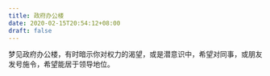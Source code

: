 ```yaml
---
title: 政府办公楼
date: 2020-02-15T20:54:12+08:00
draft: false
---
```


梦见政府办公楼，有时暗示你对权力的渴望，或是潜意识中，希望对同事，或朋友发号施令，希望能居于领导地位。
